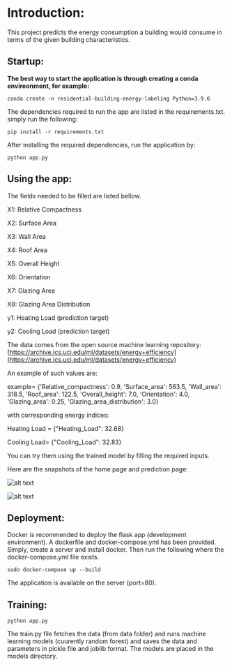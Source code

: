 

# Introduction:

This project predicts the energy consumption a building would consume in terms of the given building characteristics.

## Startup:
**The best way to start the application is through creating a conda envireonment, for example:**

```conda create -n residential-building-energy-labeling Python=3.9.6 ```

The dependencies required to run the app are listed in the requirements.txt. simply run the following:

``` pip install -r requirements.txt ```

After installing the required dependencies, run the application by:

```python app.py```


## Using the app:
The fields needed to be filled are listed bellow.

X1: Relative Compactness

X2: Surface Area

X3: Wall Area

X4: Roof Area

X5: Overall Height

X6: Orientation

X7: Glazing Area

X8: Glazing Area Distribution

y1: Heating Load (prediction target)

y2: Cooling Load (prediction target)

The data comes from the open source machine learning repository: [https://archive.ics.uci.edu/ml/datasets/energy+efficiency](https://archive.ics.uci.edu/ml/datasets/energy+efficiency)

An example of such values are:

example= {'Relative_compactness': 0.9,
 'Surface_area': 563.5,
 'Wall_area': 318.5,
 'Roof_area': 122.5,
 'Overall_height': 7.0,
 'Orientation': 4.0,
 'Glazing_area': 0.25,
 'Glazing_area_distribution': 3.0}

 with corresponding energy indices:
 
 Heating Load = {"Heating_Load": 32.68}
 
 Cooling Load= {"Cooling_Load": 32.83}

 You can try them using the trained model by filling the required inputs.

Here are the snapshots of the home page and prediction page:

![alt text](https://github.com/miladashouri/residential-energy-prediction/blob/master/home_page.PNG "Logo Title Text 1")

![alt text](https://github.com/miladashouri/residential-energy-prediction/blob/master/prediction_page.PNG "Logo Title Text 2")

## Deployment:
Docker is recommended to deploy the flask app (development environment). A dockerfile and docker-compose.yml has been provided. Simply, create a server and install docker. Then run the following where the docker-compose.yml file exists. 

``` sudo docker-compose up --build ``` 

The application is available on the server (port=80).

## Training:

```python app.py```

The train.py file fetches the data (from data folder) and runs machine learning models (cuurently random forest) and saves the data and parameters in pickle file and joblib format. The models are placed in the models directory.  
